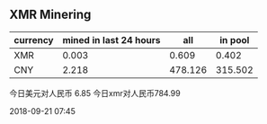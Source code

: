 ## XMR Minering

|currency|mined in last 24 hours|all|in pool|
|---|---|---|---|
|XMR|0.003|0.609|0.402|
|CNY|2.218|478.126|315.502|

今日美元对人民币 6.85	今日xmr对人民币784.99


2018-09-21 07:45
